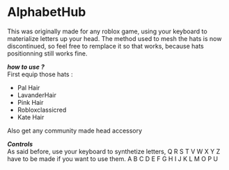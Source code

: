 # AlphabetHub
This was originally made for any roblox game, using your keyboard to materialize letters up your head.
The method used to mesh the hats is now discontinued, so feel free to remplace it so that works, because hats positionning still works fine.

***how to use ?***<br>
First equip those hats :

- Pal Hair
- LavanderHair
- Pink Hair
- Robloxclassicred
- Kate Hair

Also get any community made head accessory

***Controls***<br>
As said before, use your keyboard to synthetize letters, Q R S T V W X Y Z have to be made if you want to use them.
A B C D E F G H I J K L M O P U
